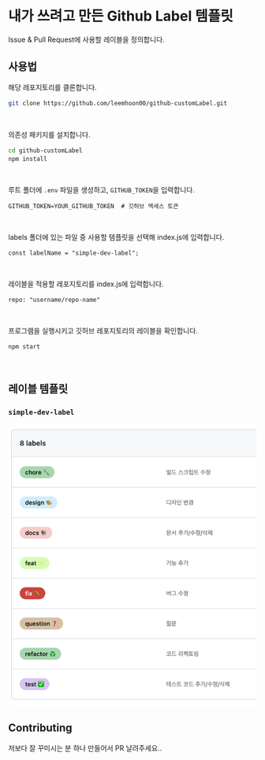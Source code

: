 # 내가 쓰려고 만든 Github Label 템플릿

Issue & Pull Request에 사용할 레이블을 정의합니다.

## 사용법

해당 레포지토리를 클론합니다.

```bash
git clone https://github.com/leemhoon00/github-customLabel.git
```

<br>

의존성 패키지를 설치합니다.

```bash
cd github-customLabel
npm install
```

<br>

루트 폴더에 `.env` 파일을 생성하고, `GITHUB_TOKEN`을 입력합니다.

```
GITHUB_TOKEN=YOUR_GITHUB_TOKEN  # 깃허브 액세스 토큰
```

<br>

labels 폴더에 있는 파일 중 사용할 템플릿을 선택해 index.js에 입력합니다.

```javscript
const labelName = "simple-dev-label";
```

<br>

레이블을 적용할 레포지토리를 index.js에 입력합니다.

```javscript
repo: "username/repo-name"
```

<br>

프로그램을 실행시키고 깃허브 레포지토리의 레이블을 확인합니다.

```bash
npm start
```

<br>

## 레이블 템플릿

### `simple-dev-label`

![simple-dev-label](sample-images/sample-dev.png)

## Contributing

저보다 잘 꾸미시는 분 하나 만들어서 PR 날려주세요..
